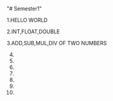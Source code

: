 "# Semester1" 

1.HELLO WORLD

2.INT,FLOAT,DOUBLE

3.ADD,SUB,MUL,DIV OF TWO NUMBERS

4.

5.

6.

7.

8.

9.

10.

